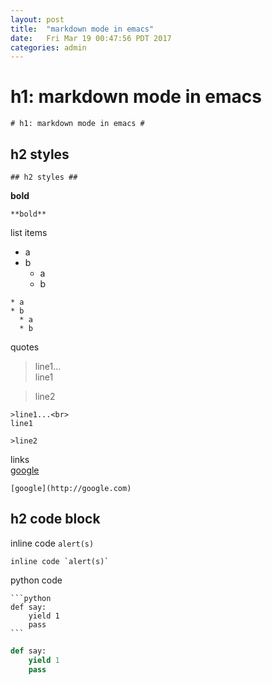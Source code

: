 ```yaml
---
layout: post
title:  "markdown mode in emacs"
date:   Fri Mar 19 00:47:56 PDT 2017
categories: admin
---
```


# h1: markdown mode in emacs #

	# h1: markdown mode in emacs #
	
## h2 styles ##

	## h2 styles ##

**bold**

	**bold**
	
list items

  *  a
  *  b
	 * a
	 * b

    * a
    * b
      * a
      * b
	
quotes

>line1...<br>
line1

>line2

    >line1...<br>
    line1

    >line2

links<br>
[google](http://google.com)

    [google](http://google.com)

## h2 code block ##

inline code `alert(s)`

	inline code `alert(s)`

python code

    ```python
    def say:
        yield 1
        pass
    ```
	
```python
def say:
    yield 1
    pass
```

